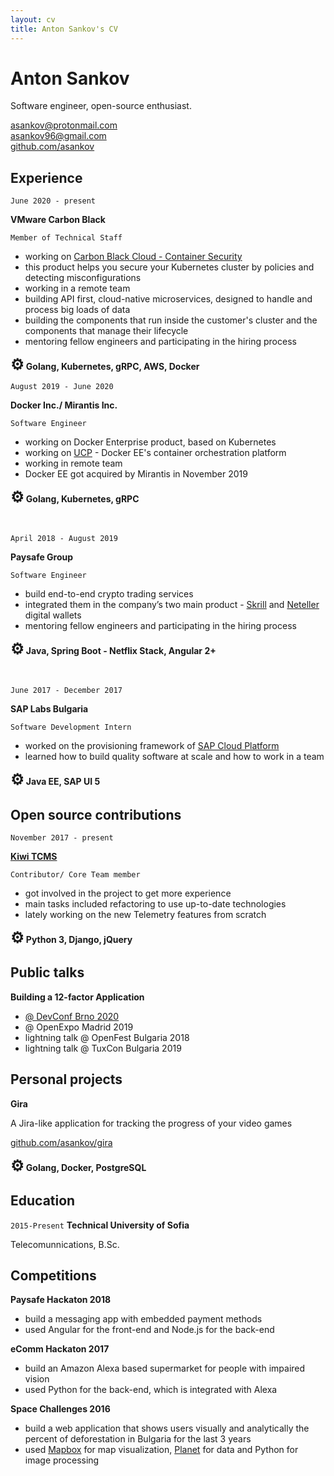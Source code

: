 ```yaml
---
layout: cv
title: Anton Sankov's CV
---
```


# Anton Sankov

Software engineer, open-source enthusiast.

<div id="webaddress"><a href="mailto:asankov@protonmail.com">asankov@protonmail.com</a></div>
<div id="webaddress"><a href="mailto:asankov96+cv@gmail.com">asankov96@gmail.com</a></div>
<div id="webaddress"><a href="https://github.com/asankov">github.com/asankov</a></div>

## Experience

`June 2020 - present`

**VMware Carbon Black**

`Member of Technical Staff`

- working on [Carbon Black Cloud - Container Security](https://www.vmware.com/products/carbon-black-cloud-container.html)
- this product helps you secure your Kubernetes cluster by policies and detecting misconfigurations
- working in a remote team
- building API first, cloud-native microservices, designed to handle and process big loads of data
- building the components that run inside the customer's cluster and the components that manage their lifecycle
- mentoring fellow engineers and participating in the hiring process

**<span style="font-size: 24px">⚙</span> Golang, Kubernetes, gRPC, AWS, Docker**

`August 2019 - June 2020`

**Docker Inc./ Mirantis Inc.**

`Software Engineer`

- working on Docker Enterprise product, based on Kubernetes
- working on [UCP](https://docs.mirantis.com/docker-enterprise/v3.0/dockeree-products/ucp.html) - Docker EE's container orchestration platform
- working in remote team
- Docker EE got acquired by Mirantis in November 2019

**<span style="font-size: 24px">⚙</span> Golang, Kubernetes, gRPC**

<br>

`April 2018 - August 2019`

**Paysafe Group**

`Software Engineer`

- build end-to-end crypto trading services
- integrated them in the company’s two main product - [Skrill](https://www.skrill.com/en/) and [Neteller](https://www.neteller.com/en) digital wallets
- mentoring fellow engineers and participating in the hiring process

**<span style="font-size: 24px">⚙</span> Java, Spring Boot - Netflix Stack, Angular 2+**

<br>

`June 2017 - December 2017`

**SAP Labs Bulgaria**

`Software Development Intern`

- worked on the provisioning framework of [SAP Cloud Platform](https://www.sap.com/products/cloud-platform.html)
- learned how to build quality software at scale and how to work in a team

**<span style="font-size: 24px">⚙</span> Java EE, SAP UI 5**

## Open source contributions

`November 2017 - present`

**<a href="https://github.com/kiwitcms/kiwi/">Kiwi TCMS</a>**

`Contributor/ Core Team member`

- got involved in the project to get more experience
- main tasks included refactoring to use up-to-date technologies
- lately working on the new Telemetry features from scratch

**<span style="font-size: 24px">⚙</span> Python 3, Django, jQuery**

## Public talks

**Building a 12-factor Application**

- <a href="https://youtu.be/xyeXx2qtfLI" target="_blank"> @ DevConf Brno 2020 </a>
- @ OpenExpo Madrid 2019
- lightning talk @ OpenFest Bulgaria 2018
- lightning talk @ TuxCon Bulgaria 2019

## Personal projects

**Gira**

A Jira-like application for tracking the progress of your video games

<a href="https://github.com/asankov/gira" target="_blank"> github.com/asankov/gira </a>

**<span style="font-size: 24px">⚙</span> Golang, Docker, PostgreSQL**

## Education

`2015-Present`
**Technical University of Sofia**

Telecomunnications, B.Sc.

## Competitions

**Paysafe Hackaton 2018**

- build a messaging app with embedded payment methods
- used Angular for the front-end and Node.js for the back-end

**eComm Hackaton 2017**

- build an Amazon Alexa based supermarket for people with impaired vision
- used Python for the back-end, which is integrated with Alexa

**Space Challenges 2016**

- build a web application that shows users visually and analytically the percent of deforestation in Bulgaria for the last 3 years
- used <a href="https://www.mapbox.com/">Mapbox</a> for map visualization, <a href="https://www.planet.com/">Planet</a> for data and Python for image processing

<!-- ### Footer

Last updated: May 2013 -->
